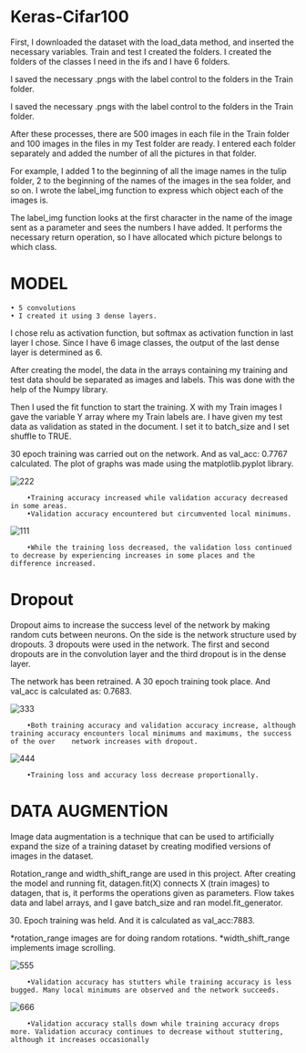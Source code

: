 # Keras-Cifar100

First, I downloaded the dataset with the load_data method, and inserted the necessary variables. Train and test
I created the folders. I created the folders of the classes I need in the ifs and I have 6 folders.

I saved the necessary .pngs with the label control to the folders in the Train folder.

I saved the necessary .pngs with the label control to the folders in the Train folder.

After these processes, there are 500 images in each file in the Train folder and 100 images in the files in my Test folder are ready.
I entered each folder separately and added the number of all the pictures in that folder.

For example, I added 1 to the beginning of all the image names in the tulip folder, 2 to the beginning of the names of the images in the sea folder, and so on. I wrote the label_img function to express which object each of the images is.

The label_img function looks at the first character in the name of the image sent as a parameter and sees the numbers I have added.
It performs the necessary return operation, so I have allocated which picture belongs to which class.

# MODEL

    • 5 convolutions
    • I created it using 3 dense layers.
I chose relu as activation function, but softmax as activation function in last layer
I chose.
Since I have 6 image classes, the output of the last dense layer is determined as 6.

After creating the model, the data in the arrays containing my training and test data should be separated as images and labels. This was done with the help of the Numpy library.

Then I used the fit function to start the training. X with my Train images
I gave the variable Y array where my Train labels are.
I have given my test data as validation as stated in the document. I set it to batch_size and
I set shuffle to TRUE.

30 epoch training was carried out on the network. And as val_acc: 0.7767
calculated.
The plot of graphs was made using the matplotlib.pyplot library.

![222](https://user-images.githubusercontent.com/61979226/136682175-d30863e2-7bc9-46b5-9dca-ef504677f30f.png)

        •Training accuracy increased while validation accuracy decreased in some areas.    
        •Validation accuracy encountered but circumvented local minimums.


![111](https://user-images.githubusercontent.com/61979226/136682206-4ec8a38e-9a6a-481a-a4a2-493eb357bc29.png)

        •While the training loss decreased, the validation loss continued to decrease by experiencing increases in some places and the                       difference increased.

# Dropout

Dropout aims to increase the success level of the network by making random cuts between neurons.
On the side is the network structure used by dropouts. 3 dropouts were used in the network.
The first and second dropouts are in the convolution layer and the third dropout is in the dense layer.

The network has been retrained. A 30 epoch training took place. And val_acc is calculated as: 0.7683.

![333](https://user-images.githubusercontent.com/61979226/136682382-c6f3b43d-5ec0-49c1-9d11-df168c503655.png)

        •Both training accuracy and validation accuracy increase, although training accuracy encounters local minimums and maximums, the success of the over    network increases with dropout.

![444](https://user-images.githubusercontent.com/61979226/136682415-9d63d355-bc65-4352-8aee-74b704bcf6b2.png)

        •Training loss and accuracy loss decrease proportionally.

# DATA AUGMENTİON

Image data augmentation is a technique that can be used to artificially expand the size of a training dataset by creating modified versions of images in the dataset.

Rotation_range and width_shift_range are used in this project.
After creating the model and running fit, datagen.fit(X) connects X (train images) to datagen, that is, it performs the operations given as parameters.
Flow takes data and label arrays, and I gave batch_size and ran model.fit_generator.

30. Epoch training was held. And it is calculated as val_acc:7883.

 *rotation_range images are for doing random rotations.
 *width_shift_range implements image scrolling.
 
 
![555](https://user-images.githubusercontent.com/61979226/136682724-a024586f-2098-4804-a141-a69965064bcf.png)

        •Validation accuracy has stutters while training accuracy is less bugged. Many local minimums are observed and the network succeeds.

![666](https://user-images.githubusercontent.com/61979226/136682727-d2e35333-132f-4b64-95b8-54b70875854e.png)

        •Validation accuracy stalls down while training accuracy drops more. Validation accuracy continues to decrease without stuttering, although it increases occasionally




